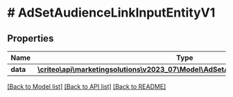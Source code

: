 # # AdSetAudienceLinkInputEntityV1

## Properties

Name | Type | Description | Notes
------------ | ------------- | ------------- | -------------
**data** | [**\criteo\api\marketingsolutions\v2023_07\Model\AdSetAudienceLinkEntityV1Resource**](AdSetAudienceLinkEntityV1Resource.md) |  | [optional]

[[Back to Model list]](../../README.md#models) [[Back to API list]](../../README.md#endpoints) [[Back to README]](../../README.md)

